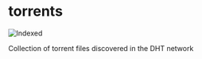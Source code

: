 torrents 
========
![Indexed](https://img.shields.io/badge/indexed-33696-blue)

Collection of torrent files discovered in the DHT network
